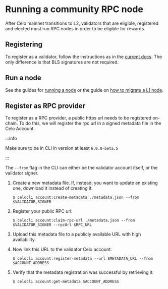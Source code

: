 # Running a community RPC node

After Celo mainnet transitions to L2, validators that are eligible, registered and elected must run RPC nodes in order to be eligible for rewards.

## Registering

To register as a validator, follow the instructions as in the [current docs](https://docs.celo.org/network/mainnet/run-validator#registering-as-a-validator). The only difference is that BLS signatures are not required.

## Run a node

See the guides for [running a node](run-node.md) or the guide on [how to migrate a L1 node](migrate-node.md).

## Register as RPC provider

To register as a RPC provider, a public https url needs to be registered on-chain. To do this, we will register the rpc url in a signed metadata file in the Celo Account.

:::info

Make sure to be in CLI in version at least `6.0.0-beta.5`

:::

The `--from`  flag in the CLI can either be the validator account itself, or the validator signer. 

1. Create a new metadata file. If, instead, you want to update an existing one, download it instead of creating it.

    `$ celocli account:create-metadata ./metadata.json --from $VALIDATOR_SIGNER`

2. Register your public RPC url:

    `$ celocli account:claim-rpc-url ./metadata.json --from $VALIDATOR_SIGNER --rpcUrl $RPC_URL`

3. Upload this metadata file to a publicly available URL with high availability.
4. Now link this URL to the validator Celo account:

    `$ celocli account:register-metadata --url $METADATA_URL --from $ACCOUNT_ADDRESS` 

5. Verify that the metadata registration was successful by retrieving it:

    `$ celocli account:get-metadata $ACCOUNT_ADDRESS`
